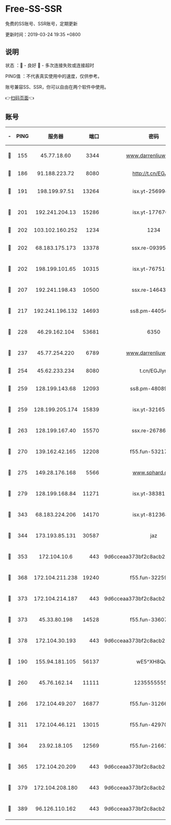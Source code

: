 # Free-SS-SSR

免费的SS账号、SSR账号，定期更新

更新时间：2019-03-24 19:35 +0800

## 说明

状态     ：🙂 - 良好 🙁 - 多次连接失败或连接超时

PING值   ：不代表真实使用中的速度，仅供参考。

账号兼容SS、SSR，你可以自由在两个软件中使用。

👉[扫码页面](https://liesauer.github.io/Free-SS-SSR/)👈

## 账号

|-|PING|服务器|端口|密码|加密方式|区域|
|:----:|:----:|:-----:|-----:|:----:|:----:|:----:|
|🙂|155|45.77.18.60|3344|www.darrenliuwei.com|aes-256-cfb|JP|
|🙂|186|91.188.223.72|8080|http://t.cn/EGJIyrl|rc4-md5|RU|
|🙂|191|198.199.97.51|13264|isx.yt-25699441|aes-256-cfb|US|
|🙂|201|192.241.204.13|15286|isx.yt-17767634|aes-256-cfb|US|
|🙂|202|103.102.160.252|1234|1234|rc4-md5|JP|
|🙂|202|68.183.175.173|13378|ssx.re-09395375|aes-256-cfb|US|
|🙂|202|198.199.101.65|10315|isx.yt-76751530|aes-256-cfb|US|
|🙂|207|192.241.198.43|10500|ssx.re-14643912|aes-256-cfb|US|
|🙂|217|192.241.196.132|14693|ss8.pm-44054709|aes-256-cfb|US|
|🙂|228|46.29.162.104|53681|6350|aes-128-ctr|RU|
|🙂|237|45.77.254.220|6789|www.darrenliuwei.com|aes-256-cfb|SG|
|🙂|254|45.62.233.234|8080|t.cn/EGJIyrl|rc4-md5|CA|
|🙂|259|128.199.143.68|12093|ss8.pm-48089265|aes-256-cfb|SG|
|🙂|259|128.199.205.174|15839|isx.yt-32165191|aes-256-cfb|SG|
|🙂|263|128.199.167.40|15570|ssx.re-26786415|aes-256-cfb|SG|
|🙂|270|139.162.42.165|12208|f55.fun-53217838|aes-256-cfb|SG|
|🙂|275|149.28.176.168|5566|www.sphard.com|aes-256-cfb|AU|
|🙂|279|128.199.168.84|11271|isx.yt-38381182|aes-256-cfb|SG|
|🙂|343|68.183.224.206|14170|isx.yt-81236844|aes-256-cfb|SG|
|🙂|344|173.193.85.131|30587|jaz|aes-256-cfb|US|
|🙂|353|172.104.10.6|443|9d6cceaa373bf2c8acb22e60b6a58be6|aes-256-cfb|US|
|🙂|368|172.104.211.238|19240|f55.fun-32259946|aes-256-cfb|US|
|🙂|373|172.104.214.187|443|9d6cceaa373bf2c8acb22e60b6a58be6|aes-256-cfb|US|
|🙂|373|45.33.80.198|14528|f55.fun-33607716|aes-256-cfb|US|
|🙂|378|172.104.30.193|443|9d6cceaa373bf2c8acb22e60b6a58be6|aes-256-cfb|US|
|🙂|190|155.94.181.105|56137|wE5^XH8Quw|aes-256-cfb|US|
|🙂|260|45.76.162.14|11111|123555555555|aes-256-cfb|SG|
|🙂|266|172.104.49.207|16877|f55.fun-31266593|aes-256-cfb|SG|
|🙂|311|172.104.46.121|13015|f55.fun-42970709|aes-256-cfb|SG|
|🙂|364|23.92.18.105|12569|f55.fun-21661616|aes-256-cfb|US|
|🙂|365|172.104.20.209|443|9d6cceaa373bf2c8acb22e60b6a58be6|aes-256-cfb|US|
|🙂|379|172.104.208.180|443|9d6cceaa373bf2c8acb22e60b6a58be6|aes-256-cfb|US|
|🙂|389|96.126.110.162|443|9d6cceaa373bf2c8acb22e60b6a58be6|aes-256-cfb|US|
